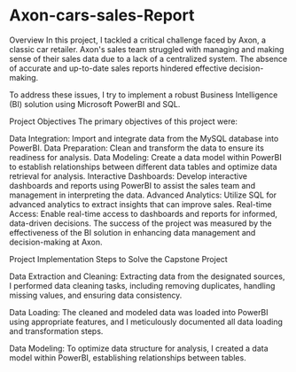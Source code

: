 # Axon-cars-sales-Report
Overview
In this project, I tackled a critical challenge faced by Axon, a classic car retailer. Axon's sales team struggled with managing and making sense of their sales data due to a lack of a centralized system. The absence of accurate and up-to-date sales reports hindered effective decision-making.

To address these issues, I try to implement a robust Business Intelligence (BI) solution using Microsoft PowerBI and SQL.

Project Objectives
The primary objectives of this project were:

Data Integration: Import and integrate data from the MySQL database into PowerBI.
Data Preparation: Clean and transform the data to ensure its readiness for analysis.
Data Modeling: Create a data model within PowerBI to establish relationships between different data tables and optimize data retrieval for analysis.
Interactive Dashboards: Develop interactive dashboards and reports using PowerBI to assist the sales team and management in interpreting the data.
Advanced Analytics: Utilize SQL for advanced analytics to extract insights that can improve sales.
Real-time Access: Enable real-time access to dashboards and reports for informed, data-driven decisions.
The success of the project was measured by the effectiveness of the BI solution in enhancing data management and decision-making at Axon.

Project Implementation
Steps to Solve the Capstone Project

Data Extraction and Cleaning: Extracting data from the designated sources, I performed data cleaning tasks, including removing duplicates, handling missing values, and ensuring data consistency.

Data Loading: The cleaned and modeled data was loaded into PowerBI using appropriate features, and I meticulously documented all data loading and transformation steps.

Data Modeling: To optimize data structure for analysis, I created a data model within PowerBI, establishing relationships between tables.
